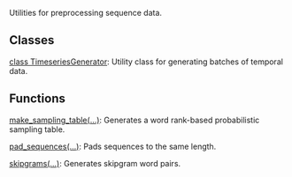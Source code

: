
Utilities for preprocessing sequence data.
## Classes
[class TimeseriesGenerator](https://www.tensorflow.org/api_docs/python/tf/keras/preprocessing/sequence/TimeseriesGenerator): Utility class for generating batches of temporal data.

## Functions
[make_sampling_table(...)](https://www.tensorflow.org/api_docs/python/tf/keras/preprocessing/sequence/make_sampling_table): Generates a word rank-based probabilistic sampling table.

[pad_sequences(...)](https://www.tensorflow.org/api_docs/python/tf/keras/preprocessing/sequence/pad_sequences): Pads sequences to the same length.

[skipgrams(...)](https://www.tensorflow.org/api_docs/python/tf/keras/preprocessing/sequence/skipgrams): Generates skipgram word pairs.

